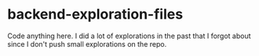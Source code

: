 # backend-exploration-files
Code anything here. I did a lot of explorations in the past that I forgot about since I don't push small explorations on the repo. 

